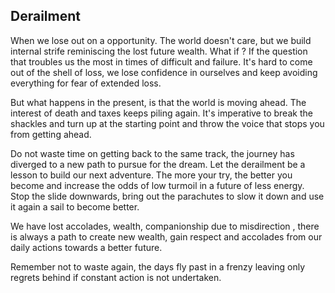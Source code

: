 ## Derailment 


When we lose out on a opportunity. The world doesn't care, but we build internal strife reminiscing the lost future wealth.  What if ? If the question that troubles us the most in times of difficult and failure.  It's hard to come out of the shell of loss, we lose confidence in ourselves and keep avoiding everything for fear of extended loss. 


But what happens in the present,  is that the world is moving ahead.  The interest of death and taxes keeps piling again.  It's imperative to break the shackles and turn up at the starting point and throw the voice that stops you from getting ahead.  


Do not waste time on getting back to the same track,  the journey has diverged to a new path to pursue for the dream.  Let the derailment be a lesson to build our next adventure. The more your try,  the better you become and increase the odds of low turmoil in a future of less energy. 
Stop the slide downwards,  bring out the parachutes to slow it down and use it again a sail to become better. 


We have lost accolades, wealth, companionship due to misdirection , there is always a path to create new wealth,  gain respect and accolades from our daily actions towards a better future. 


Remember not to waste again,  the days fly past in a frenzy leaving only regrets behind if constant action is not undertaken.
